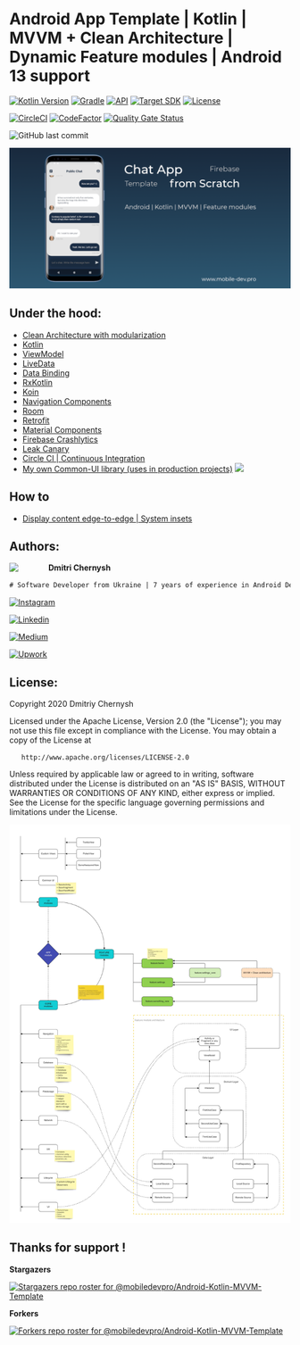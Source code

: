 # Android App Template | Kotlin | MVVM + Clean Architecture | Dynamic Feature modules | Android 13 support

[![Kotlin Version](https://img.shields.io/badge/kotlin-1.6.10-blue.svg?style=for-the-badge)](http://kotlinlang.org/)
[![Gradle](https://img.shields.io/badge/gradle-7.5.1-blue.svg?style=for-the-badge)](https://lv.binarybabel.org/catalog/gradle/latest)
[![API](https://img.shields.io/badge/API-23%2B-blue.svg?style=for-the-badge)](https://android-arsenal.com/api?level=23)
[![Target SDK](https://img.shields.io/badge/Target%20SDK-33-blue.svg?style=for-the-badge)](https://developer.android.com/about/versions/13)
[![License](https://img.shields.io/badge/license-Apache%202.0-blue.svg?style=for-the-badge)](http://www.apache.org/licenses/LICENSE-2.0)

[![CircleCI](https://circleci.com/gh/mobiledevpro/Android-Kotlin-MVVM-Template.svg?style=shield)](https://circleci.com/gh/mobiledevpro/Android-Kotlin-MVVM-Template
)
[![CodeFactor](https://www.codefactor.io/repository/github/mobiledevpro/android-kotlin-mvvm-template/badge)](https://www.codefactor.io/repository/github/mobiledevpro/android-kotlin-mvvm-template)
[![Quality Gate Status](https://sonarcloud.io/api/project_badges/measure?project=mobiledevpro_Android-Kotlin-MVVM-Template&metric=alert_status)](https://sonarcloud.io/dashboard?id=mobiledevpro_Android-Kotlin-MVVM-Template)

![GitHub last commit](https://img.shields.io/github/last-commit/mobiledevpro/Android-Kotlin-MVVM-Template?color=red&style=for-the-badge)

![github_social_preview](github_social_preview.png)


## Under the hood:
* [Clean Architecture with modularization](https://miro.com/app/board/uXjVOiQ2q3g=/?share_link_id=361857812650)
* [Kotlin](https://developer.android.com/kotlin)
* [ViewModel](https://developer.android.com/topic/libraries/architecture/viewmodel)
* [LiveData](https://developer.android.com/topic/libraries/architecture/livedata)
* [Data Binding](https://developer.android.com/topic/libraries/data-binding)
* [RxKotlin](https://github.com/ReactiveX/RxKotlin)
* [Koin](https://insert-koin.io/)
* [Navigation Components](https://developer.android.com/guide/navigation/)
* [Room](https://developer.android.com/topic/libraries/architecture/room)
* [Retrofit](https://square.github.io/retrofit/)
* [Material Components](https://github.com/material-components/material-components-android)
* [Firebase Crashlytics](https://firebase.google.com/docs/crashlytics)
* [Leak Canary](https://square.github.io/leakcanary/)
* [Circle CI | Continuous Integration](https://circleci.com/gh/mobile-dev-pro/AppTemplate)
* [My own Common-UI library (uses in production projects)](https://github.com/mobiledevpro/Android-Kotlin-MVVM-Template/tree/master/common-ui)  [![](https://jitpack.io/v/mobiledevpro/android-kotlin-mvvm-template.svg)](https://jitpack.io/#mobiledevpro/android-kotlin-mvvm-template)

## How to

* [Display content edge-to-edge | System insets](https://developer.android.com/develop/ui/views/layout/edge-to-edge)

## Authors:

<a href="https://www.instagram.com/mobiledevpro/" target="_blank">
  <img src="https://s.gravatar.com/avatar/72c649d298a8f0f088fd0850e19b9147?s=400" width="70" align="left">
</a>

**Dmitri Chernysh**

```diff
# Software Developer from Ukraine | 7 years of experience in Android Development
```

[![Instagram](https://img.shields.io/badge/-instagram-E4405F?&logo=instagram&message=instagram&style=for-the-badge&logoColor=white&label=watch+stories+on)](https://www.instagram.com/mobiledevpro/)

[![Linkedin](https://img.shields.io/badge/-linkedin-0A66C2?logo=linkedin&style=for-the-badge&logoColor=white&label=follow+on)](https://www.linkedin.com/in/dmitriychernysh/)

[![Medium](https://img.shields.io/badge/-medium-212121?logo=medium&style=for-the-badge&logoColor=white&label=read+on)](https://medium.com/@mobiledevpro)

[![Upwork](https://img.shields.io/badge/-upwork-brightgreen?logo=upwork&message=Upwork&label=hire+me+on&style=for-the-badge&logoColor=white)](https://www.upwork.com/freelancers/~01fb21586ed544f07b)


## License:

Copyright 2020 Dmitriy Chernysh

Licensed under the Apache License, Version 2.0 (the "License");
you may not use this file except in compliance with the License.
You may obtain a copy of the License at

       http://www.apache.org/licenses/LICENSE-2.0

Unless required by applicable law or agreed to in writing, software
distributed under the License is distributed on an "AS IS" BASIS,
WITHOUT WARRANTIES OR CONDITIONS OF ANY KIND, either express or implied.
See the License for the specific language governing permissions and
limitations under the License.

![architecture](./doc/MVVM-Kotlin-Modularization%20-%20Frame.jpg)

## Thanks for support !

**Stargazers**

[![Stargazers repo roster for @mobiledevpro/Android-Kotlin-MVVM-Template](https://reporoster.com/stars/dark/mobiledevpro/Android-Kotlin-MVVM-Template)](https://github.com/mobiledevpro/Android-Kotlin-MVVM-Template/stargazers)

**Forkers**

[![Forkers repo roster for @mobiledevpro/Android-Kotlin-MVVM-Template](https://reporoster.com/forks/dark/mobiledevpro/Android-Kotlin-MVVM-Template)](https://github.com/mobiledevpro/Android-Kotlin-MVVM-Template/network/members)


